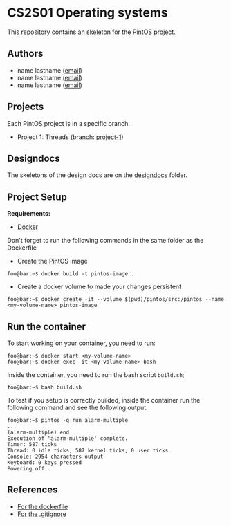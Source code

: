 CS2S01 Operating systems 
=======================

This repository contains an skeleton for the PintOS project.

## Authors

- name lastname ([email](email))
- name lastname ([email](email))
- name lastname ([email](email))

## Projects

Each PintOS project is in a specific branch.
- Project 1: Threads (branch: [project-1](<link to the branch>))

## Designdocs

The skeletons of the design docs are on the [designdocs](designdocs) folder.

## Project Setup

**Requirements:**
- [Docker](https://docs.docker.com/get-docker/)

Don't forget to run the following commands in the same folder as the Dockerfile

- Create the PintOS image

```console
foo@bar:~$ docker build -t pintos-image .
```

- Create a docker volume to made your changes persistent

```console
foo@bar:~$ docker create -it --volume $(pwd)/pintos/src:/pintos --name <my-volume-name> pintos-image
```

## Run the container

To start working on your container, you need to run:

```console
foo@bar:~$ docker start <my-volume-name>
foo@bar:~$ docker exec -it <my-volume-name> bash
```

Inside the container, you need to run the bash script `build.sh`;

```console
foo@bar:~$ bash build.sh
```

To test if you setup is correctly builded, inside the container run the following command and see the following output:

```console
foo@bar:~$ pintos -q run alarm-multiple
...
(alarm-multiple) end
Execution of 'alarm-multiple' complete.
Timer: 587 ticks
Thread: 0 idle ticks, 587 kernel ticks, 0 user ticks
Console: 2954 characters output
Keyboard: 0 keys pressed
Powering off..
```


## References

- [For the dockerfile](https://github.com/JohnStarich/docker-pintos)
- [For the .gitignore](https://github.com/Berkeley-CS162/group0/blob/master/.gitignore)

